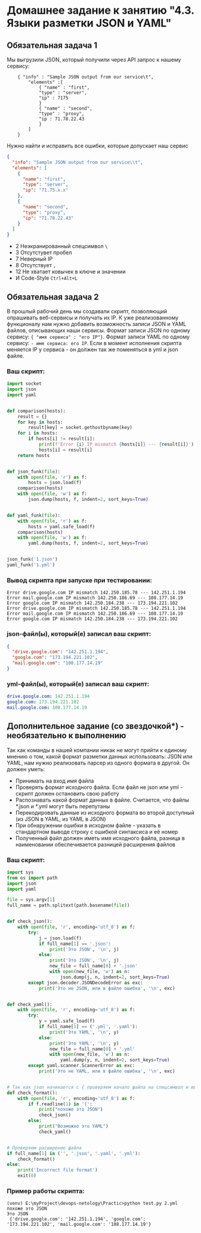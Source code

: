 # Домашнее задание к занятию "4.3. Языки разметки JSON и YAML"


## Обязательная задача 1
Мы выгрузили JSON, который получили через API запрос к нашему сервису:
```
    { "info" : "Sample JSON output from our service\t",
        "elements" :[
            { "name" : "first",
            "type" : "server",
            "ip" : 7175 
            }
            { "name" : "second",
            "type" : "proxy",
            "ip : 71.78.22.43
            }
        ]
    }
```
  Нужно найти и исправить все ошибки, которые допускает наш сервис
```json
{
  "info": "Sample JSON output from our service\\t",
  "elements": [                                     
    {
      "name": "first",
      "type": "server",
      "ip": "71.75.x.x"                             
    },                                              
    {
      "name": "second",
      "type": "proxy",
      "ip": "71.78.22.43"                           
    }
  ]
}                                                   
```
* 2 Неэкранированный спецсимвол ` \ `
* 3 Отсутстувет пробел
* 7 Неверный IP
* 8 Отсутствует `,`
* 12 Не хватает ковычек в ключе и значении
* И Code-Style `Ctrl+Alt+L`

## Обязательная задача 2
В прошлый рабочий день мы создавали скрипт, позволяющий опрашивать веб-сервисы и получать их IP. К уже реализованному функционалу нам нужно добавить возможность записи JSON и YAML файлов, описывающих наши сервисы. Формат записи JSON по одному сервису: `{ "имя сервиса" : "его IP"}`. Формат записи YAML по одному сервису: `- имя сервиса: его IP`. Если в момент исполнения скрипта меняется IP у сервиса - он должен так же поменяться в yml и json файле.

### Ваш скрипт:
```python
import socket
import json
import yaml


def comparison(hosts):
    result = {}
    for key in hosts:
        result[key] = socket.gethostbyname(key)
    for i in hosts:
        if hosts[i] != result[i]:
            print(f'Error {i} IP mismatch {hosts[i]} --- {result[i]}')
            hosts[i] = result[i]
    return hosts


def json_funk(file):
    with open(file, 'r') as f:
        hosts = json.load(f)
    comparison(hosts)
    with open(file, 'w') as f:
        json.dump(hosts, f, indent=2, sort_keys=True)


def yaml_funk(file):
    with open(file, 'r') as f:
        hosts = yaml.safe_load(f)
    comparison(hosts)
    with open(file, 'w') as f:
        yaml.dump(hosts, f, indent=2, sort_keys=True)


json_funk('1.json')
yaml_funk('1.yml')
```

### Вывод скрипта при запуске при тестировании:
```
Error drive.google.com IP mismatch 142.250.185.78 --- 142.251.1.194
Error mail.google.com IP mismatch 142.250.186.69 --- 108.177.14.19
Error google.com IP mismatch 142.250.184.238 --- 173.194.221.102
Error drive.google.com IP mismatch 142.250.185.78 --- 142.251.1.194
Error mail.google.com IP mismatch 142.250.186.69 --- 108.177.14.19
Error google.com IP mismatch 142.250.184.238 --- 173.194.221.102
```

### json-файл(ы), который(е) записал ваш скрипт:
```json
{
  "drive.google.com": "142.251.1.194",
  "google.com": "173.194.221.102",
  "mail.google.com": "108.177.14.19"
}
```

### yml-файл(ы), который(е) записал ваш скрипт:
```yaml
drive.google.com: 142.251.1.194
google.com: 173.194.221.102
mail.google.com: 108.177.14.19
```

## Дополнительное задание (со звездочкой*) - необязательно к выполнению

Так как команды в нашей компании никак не могут прийти к единому мнению о том, какой формат разметки данных использовать: JSON или YAML, нам нужно реализовать парсер из одного формата в другой. Он должен уметь:
   * Принимать на вход имя файла
   * Проверять формат исходного файла. Если файл не json или yml - скрипт должен остановить свою работу
   * Распознавать какой формат данных в файле. Считается, что файлы *.json и *.yml могут быть перепутаны
   * Перекодировать данные из исходного формата во второй доступный (из JSON в YAML, из YAML в JSON)
   * При обнаружении ошибки в исходном файле - указать в стандартном выводе строку с ошибкой синтаксиса и её номер
   * Полученный файл должен иметь имя исходного файла, разница в наименовании обеспечивается разницей расширения файлов

### Ваш скрипт:
```python
import sys
from os import path
import json
import yaml

file = sys.argv[1]
full_name = path.splitext(path.basename(file))


def check_json():
    with open(file, 'r', encoding='utf_8') as f:
        try:
            j = json.load(f)
            if full_name[1] == '.json':
                print('Это JSON', '\n', j)
            else:
                print('Это JSON', '\n', j)
                new_file = full_name[0] + '.json'
                with open(new_file, 'w') as n:
                    json.dump(j, n, indent=2, sort_keys=True)
        except json.decoder.JSONDecodeError as exc:
            print('Это не JSON, или в файле ошибка', '\n', exc)


def check_yaml():
    with open(file, 'r', encoding='utf_8') as f:
        try:
            y = yaml.safe_load(f)
            if full_name[1] == ('.yml', '.yaml'):
                print('Это YAML', '\n', y)
            else:
                print('Это YAML', '\n', y)
                new_file = full_name[0] + '.yml'
                with open(new_file, 'w') as n:
                    yaml.dump(y, n, indent=2, sort_keys=True)
        except yaml.scanner.ScannerError as exc:
            print('Это не YAML, или в файле ошибка', '\n', exc)


# Так как json начинается с { проверяем начало файла на спецсимвол и вызываем соответствующую функцию
def check_format():
    with open(file, 'r', encoding='utf_8') as f:
        if f.readline(1) in '{':
            print("похоже это JSON")
            check_json()
        else:
            print("Возможно это YAML")
            check_yaml()


# Проверяем расширение файла
if full_name[1] in ('', '.json', '.yaml', '.yml'):
    check_format()
else:
    print('Incorrect file format')
    exit(0)
```

### Пример работы скрипта:
```
(venv) E:\myProject\devops-netology\Practic>python test.py 2.yml
похоже это JSON
Это JSON
 {'drive.google.com': '142.251.1.194', 'google.com': '173.194.221.102', 'mail.google.com': '108.177.14.19'}
```